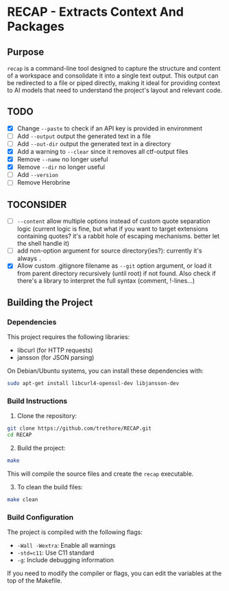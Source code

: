 # RECAP - Extracts Context And Packages

## Purpose

`recap` is a command-line tool designed to capture the structure and content of a workspace and consolidate it into a single text output. This output can be redirected to a file or piped directly, making it ideal for providing context to AI models that need to understand the project's layout and relevant code.

## TODO

* [X] Change `--paste` to check if an API key is provided in environment
* [ ] Add `--output` output the generated text in a file
* [ ] Add `--out-dir` output the generated text in a directory
* [X] Add a warning to `--clear` since it removes all ctf-output files
* [X] Remove `--name` no longer useful
* [X] Remove `--dir` no longer useful
* [ ] Add `--version`
* [ ] Remove Herobrine

## TOCONSIDER

* [ ] `--content` allow multiple options instead of custom quote separation logic (current logic is fine, but what if you want to target extensions containing quotes? it's a rabbit hole of escaping mechanisms. better let the shell handle it)
* [ ] add non-option argument for source directory(ies?): currently it's always `.`
* [X] Allow custom .gitignore filename as `--git` option argument, or load it from parent directory recursively (until root) if not found. Also check if there's a library to interpret the full syntax (comment, !-lines...)

## Building the Project

### Dependencies

This project requires the following libraries:

* libcurl (for HTTP requests)
* jansson (for JSON parsing)

On Debian/Ubuntu systems, you can install these dependencies with:

```bash
sudo apt-get install libcurl4-openssl-dev libjansson-dev
```

### Build Instructions

1. Clone the repository:
  
  ```bash
  git clone https://github.com/trethore/RECAP.git
  cd RECAP
  ```
  
2. Build the project:
  
  ```bash
  make
  ```
  
  This will compile the source files and create the `recap` executable.
  
3. To clean the build files:
  
  ```bash
  make clean
  ```

### Build Configuration

The project is compiled with the following flags:

* `-Wall -Wextra`: Enable all warnings
* `-std=c11`: Use C11 standard
* `-g`: Include debugging information

If you need to modify the compiler or flags, you can edit the variables at the top of the Makefile.

